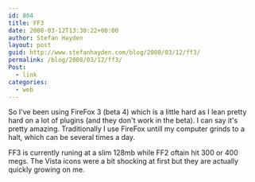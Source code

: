 ```yaml
---
id: 804
title: FF3
date: 2008-03-12T13:30:22+00:00
author: Stefan Hayden
layout: post
guid: http://www.stefanhayden.com/blog/2008/03/12/ff3/
permalink: /blog/2008/03/12/ff3/
Post:
  - link
categories:
  - web
---
```

So I've been using FireFox 3 (beta 4) which is a little hard as I lean pretty hard on a lot of plugins (and they don't work in the beta). I can say it's pretty amazing. Traditionally I use FireFox untill my computer grinds to a halt, which can be several times a day.

FF3 is currently runing at a slim 128mb while FF2 oftain hit 300 or 400 megs. The Vista icons were a bit shocking at first but they are actually quickly growing on me.